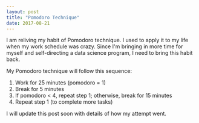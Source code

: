 ```yaml
---
layout: post
title: "Pomodoro Technique"
date: 2017-08-21
---
```

I am reliving my habit of Pomodoro technique. I used to apply it to my life when my work schedule was crazy. Since I'm bringing in more time for myself and self-directing a data science program, I need to bring this habit back. 

My Pomodoro technique will follow this sequence:
1. Work for 25 minutes (pomodoro = 1)
2. Break for 5 minutes
3. If pomodoro < 4, repeat step 1; otherwise, break for 15 minutes
4. Repeat step 1 (to complete more tasks)


I will update this post soon with details of how my attempt went.
